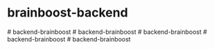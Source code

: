 # brainboost-backend
#   b a c k e n d - b r a i n b o o s t  
 #   b a c k e n d - b r a i n b o o s t  
 #   b a c k e n d - b r a i n b o o s t  
 #   b a c k e n d - b r a i n b o o s t  
 #   b a c k e n d - b r a i n b o o s t  
 